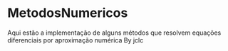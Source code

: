 # MetodosNumericos
Aqui estão a implementação de alguns métodos que resolvem equações diferenciais por aproximação numérica 
By jclc
